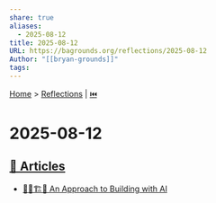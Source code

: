 ```yaml
---
share: true
aliases:
  - 2025-08-12
title: 2025-08-12
URL: https://bagrounds.org/reflections/2025-08-12
Author: "[[bryan-grounds]]"
tags: 
---
```

[Home](../index.md) > [Reflections](./index.md) | [⏮️](./2025-08-11.md)  
# 2025-08-12  
## [📄 Articles](../articles/index.md)  
- [🤖🧱🏗️🧠 An Approach to Building with AI](../articles/an-approach-to-building-with-ai.md)